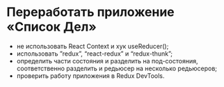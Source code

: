 # Переработать приложение «Список Дел»

- не использовать React Context и хук useReducer();
- использовать ”redux”, “react-redux” и “redux-thunk”;
- определить части состояния и разделить на под-состояния, соответственно разделить и редьюсер на несколько редьюсеров;
- проверить работу приложения в Redux DevTools.
